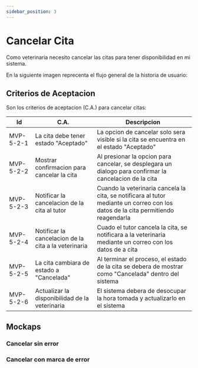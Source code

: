 ```yaml
---
sidebar_position: 3
---
```


# Cancelar Cita
Como veterinaria necesito cancelar las citas para tener disponibilidad en mi sistema.

En la siguiente imagen reprecenta el flujo general de la historia de usuario:
<!-- ![Task Flow de Gestionar citas](/img/gestionar_citas/agregar_cita/agregar_cita_diagrama.svg) -->

## Criterios de Aceptacion
Son los criterios de aceptacion (C.A.) para cancelar citas:

| Id | C.A. | Descripcion | 
|-------------------- | -------- | -------- | 
| MVP-5-2-1 | La cita debe tener estado "Aceptado" | La opcion de cancelar solo sera visible si la cita se encuentra en el estado "Aceptado" |
| MVP-5-2-2 | Mostrar confirmacion para cancelar la cita | Al presionar la opcion para cancelar, se desplegara un dialogo para confirmar la cancelacion de la cita |
| MVP-5-2-3 | Notificar la cancelacion de la cita al tutor | Cuando la veterinaria cancela la cita, se notificara al tutor mediante un correo con los datos de la cita permitiendo reagendarla |
| MVP-5-2-4 | Notificar la cancelacion de la cita a la veterinaria | Cuado el tutor cancela la cita, se notificara a la veterinaria mediante un correo con los datos de a cita |
| MVP-5-2-5 | La cita cambiara de estado a "Cancelada" | Al terminar el proceso, el estado de la cita se debera de mostrar como "Cancelada" dentro del sistema |
| MVP-5-2-6 | Actualizar la disponibilidad de la veterinaria | El sistema debera de desocupar la hora tomada y actualizarlo en el sistema |


## Mockaps

### Cancelar sin error
<!-- ![Mockap de Gestionar citas general](/img/gestionar_citas/agregar_cita/agregar_cita_mockap.svg) -->

### Cancelar con marca de error
<!-- ![Mockap de Gestionar citas tabla](/img/gestionar_citas/agregar_cita/agregar_cita_error_mockap.svg) -->